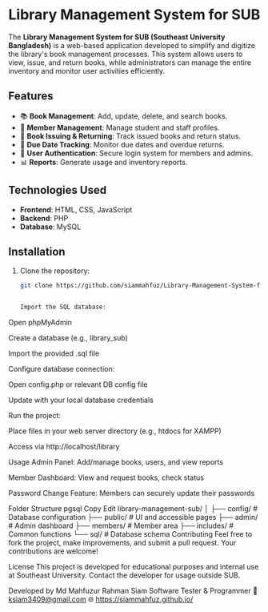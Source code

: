 # Library Management System for SUB

The **Library Management System for SUB (Southeast University Bangladesh)** is a web-based application developed to simplify and digitize the library's book management processes. This system allows users to view, issue, and return books, while administrators can manage the entire inventory and monitor user activities efficiently.

## Features

- 📚 **Book Management**: Add, update, delete, and search books.
- 👥 **Member Management**: Manage student and staff profiles.
- 🔄 **Book Issuing & Returning**: Track issued books and return status.
- 📅 **Due Date Tracking**: Monitor due dates and overdue returns.
- 🔐 **User Authentication**: Secure login system for members and admins.
- 📊 **Reports**: Generate usage and inventory reports.

## Technologies Used

- **Frontend**: HTML, CSS, JavaScript
- **Backend**: PHP
- **Database**: MySQL

## Installation

1. Clone the repository:

   ```bash
   git clone https://github.com/siammahfuz/Library-Management-System-for-SUB


   Import the SQL database:

Open phpMyAdmin

Create a database (e.g., library_sub)

Import the provided .sql file

Configure database connection:

Open config.php or relevant DB config file

Update with your local database credentials

Run the project:

Place files in your web server directory (e.g., htdocs for XAMPP)

Access via http://localhost/library

Usage
Admin Panel: Add/manage books, users, and view reports

Member Dashboard: View and request books, check status

Password Change Feature: Members can securely update their passwords

Folder Structure
pgsql
Copy
Edit
library-management-sub/
│
├── config/             # Database configuration
├── public/             # UI and accessible pages
├── admin/              # Admin dashboard
├── members/            # Member area
├── includes/           # Common functions
└── sql/                # Database schema
Contributing
Feel free to fork the project, make improvements, and submit a pull request. Your contributions are welcome!

License
This project is developed for educational purposes and internal use at Southeast University. Contact the developer for usage outside SUB.

Developed by
Md Mahfuzur Rahman Siam
Software Tester & Programmer
📧 ksiam3409@gmail.com
🌐 https://siammahfuz.github.io/

